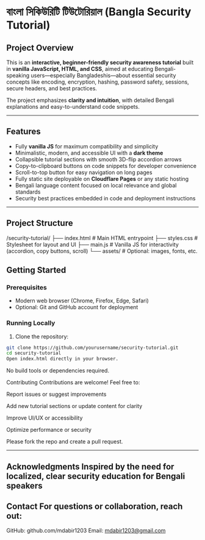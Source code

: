 # বাংলা সিকিউরিটি টিউটোরিয়াল (Bangla Security Tutorial)

## Project Overview

This is an **interactive, beginner-friendly security awareness tutorial** built in **vanilla JavaScript, HTML, and CSS**, aimed at educating Bengali-speaking users—especially Bangladeshis—about essential security concepts like encoding, encryption, hashing, password safety, sessions, secure headers, and best practices.

The project emphasizes **clarity and intuition**, with detailed Bengali explanations and easy-to-understand code snippets.

---

## Features

- Fully **vanilla JS** for maximum compatibility and simplicity
- Minimalistic, modern, and accessible UI with a **dark theme**
- Collapsible tutorial sections with smooth 3D-flip accordion arrows
- Copy-to-clipboard buttons on code snippets for developer convenience
- Scroll-to-top button for easy navigation on long pages
- Fully static site deployable on **Cloudflare Pages** or any static hosting
- Bengali language content focused on local relevance and global standards
- Security best practices embedded in code and deployment instructions

---

## Project Structure

/security-tutorial/
├── index.html # Main HTML entrypoint
├── styles.css # Stylesheet for layout and UI
├── main.js # Vanilla JS for interactivity (accordion, copy buttons, scroll)
└── assets/ # Optional: images, fonts, etc.


## Getting Started

### Prerequisites

- Modern web browser (Chrome, Firefox, Edge, Safari)
- Optional: Git and GitHub account for deployment

### Running Locally

1. Clone the repository:

```bash
git clone https://github.com/yourusername/security-tutorial.git
cd security-tutorial
Open index.html directly in your browser.
```

No build tools or dependencies required.

Contributing
Contributions are welcome! Feel free to:

Report issues or suggest improvements

Add new tutorial sections or update content for clarity

Improve UI/UX or accessibility

Optimize performance or security

Please fork the repo and create a pull request.

---

Acknowledgments
Inspired by the need for localized, clear security education for Bengali speakers
---

Contact
For questions or collaboration, reach out:
---
GitHub: github.com/mdabir1203
Email: mdabir1203@gmail.com


